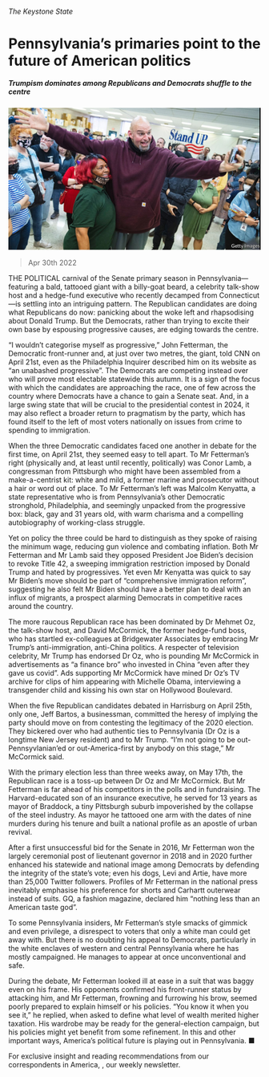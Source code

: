 ###### The Keystone State

# Pennsylvania’s primaries point to the future of American politics 

##### Trumpism dominates among Republicans and Democrats shuffle to the centre 

![image](images/20220430_USP005_0.jpg) 

> Apr 30th 2022 

THE POLITICAL carnival of the Senate primary season in Pennsylvania—featuring a bald, tattooed giant with a billy-goat beard, a celebrity talk-show host and a hedge-fund executive who recently decamped from Connecticut—is settling into an intriguing pattern. The Republican candidates are doing what Republicans do now: panicking about the woke left and rhapsodising about Donald Trump. But the Democrats, rather than trying to excite their own base by espousing progressive causes, are edging towards the centre.

“I wouldn’t categorise myself as progressive,” John Fetterman, the Democratic front-runner and, at just over two metres, the giant, told CNN on April 21st, even as the Philadelphia Inquirer described him on its website as “an unabashed progressive”. The Democrats are competing instead over who will prove most electable statewide this autumn. It is a sign of the focus with which the candidates are approaching the race, one of few across the country where Democrats have a chance to gain a Senate seat. And, in a large swing state that will be crucial to the presidential contest in 2024, it may also reflect a broader return to pragmatism by the party, which has found itself to the left of most voters nationally on issues from crime to spending to immigration.


When the three Democratic candidates faced one another in debate for the first time, on April 21st, they seemed easy to tell apart. To Mr Fetterman’s right (physically and, at least until recently, politically) was Conor Lamb, a congressman from Pittsburgh who might have been assembled from a make-a-centrist kit: white and mild, a former marine and prosecutor without a hair or word out of place. To Mr Fetterman’s left was Malcolm Kenyatta, a state representative who is from Pennsylvania’s other Democratic stronghold, Philadelphia, and seemingly unpacked from the progressive box: black, gay and 31 years old, with warm charisma and a compelling autobiography of working-class struggle.

Yet on policy the three could be hard to distinguish as they spoke of raising the minimum wage, reducing gun violence and combating inflation. Both Mr Fetterman and Mr Lamb said they opposed President Joe Biden’s decision to revoke Title 42, a sweeping immigration restriction imposed by Donald Trump and hated by progressives. Yet even Mr Kenyatta was quick to say Mr Biden’s move should be part of “comprehensive immigration reform”, suggesting he also felt Mr Biden should have a better plan to deal with an influx of migrants, a prospect alarming Democrats in competitive races around the country.

The more raucous Republican race has been dominated by Dr Mehmet Oz, the talk-show host, and David McCormick, the former hedge-fund boss, who has startled ex-colleagues at Bridgewater Associates by embracing Mr Trump’s anti-immigration, anti-China politics. A respecter of television celebrity, Mr Trump has endorsed Dr Oz, who is pounding Mr McCormick in advertisements as “a finance bro” who invested in China “even after they gave us covid”. Ads supporting Mr McCormick have mined Dr Oz’s TV archive for clips of him appearing with Michelle Obama, interviewing a transgender child and kissing his own star on Hollywood Boulevard.

When the five Republican candidates debated in Harrisburg on April 25th, only one, Jeff Bartos, a businessman, committed the heresy of implying the party should move on from contesting the legitimacy of the 2020 election. They bickered over who had authentic ties to Pennsylvania (Dr Oz is a longtime New Jersey resident) and to Mr Trump. “I’m not going to be out-Pennsyvlanian’ed or out-America-first by anybody on this stage,” Mr McCormick said.

With the primary election less than three weeks away, on May 17th, the Republican race is a toss-up between Dr Oz and Mr McCormick. But Mr Fetterman is far ahead of his competitors in the polls and in fundraising. The Harvard-educated son of an insurance executive, he served for 13 years as mayor of Braddock, a tiny Pittsburgh suburb impoverished by the collapse of the steel industry. As mayor he tattooed one arm with the dates of nine murders during his tenure and built a national profile as an apostle of urban revival.

After a first unsuccessful bid for the Senate in 2016, Mr Fetterman won the largely ceremonial post of lieutenant governor in 2018 and in 2020 further enhanced his statewide and national image among Democrats by defending the integrity of the state’s vote; even his dogs, Levi and Artie, have more than 25,000 Twitter followers. Profiles of Mr Fetterman in the national press inevitably emphasise his preference for shorts and Carhartt outerwear instead of suits. GQ, a fashion magazine, declared him “nothing less than an American taste god”.

To some Pennsylvania insiders, Mr Fetterman’s style smacks of gimmick and even privilege, a disrespect to voters that only a white man could get away with. But there is no doubting his appeal to Democrats, particularly in the white enclaves of western and central Pennsylvania where he has mostly campaigned. He manages to appear at once unconventional and safe.

During the debate, Mr Fetterman looked ill at ease in a suit that was baggy even on his frame. His opponents confirmed his front-runner status by attacking him, and Mr Fetterman, frowning and furrowing his brow, seemed poorly prepared to explain himself or his policies. “You know it when you see it,” he replied, when asked to define what level of wealth merited higher taxation. His wardrobe may be ready for the general-election campaign, but his policies might yet benefit from some refinement. In this and other important ways, America’s political future is playing out in Pennsylvania. ■

For exclusive insight and reading recommendations from our correspondents in America, , our weekly newsletter.

